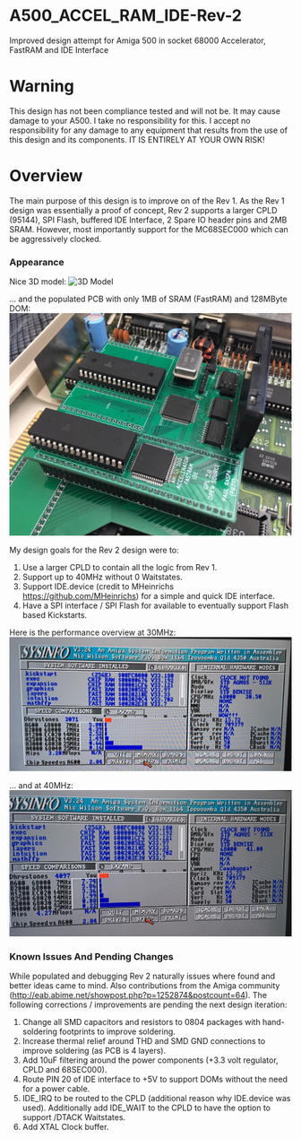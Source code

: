 # A500_ACCEL_RAM_IDE-Rev-2
Improved design attempt for Amiga 500 in socket 68000 Accelerator, FastRAM and IDE Interface

# Warning
This design has not been compliance tested and will not be. It may cause damage to your A500. I take no responsibility for this. I accept no responsibility for any damage to any equipment that results from the use of this design and its components. IT IS ENTIRELY AT YOUR OWN RISK!

# Overview
The main purpose of this design is to improve on of the Rev 1. As the Rev 1 design was essentially a proof of concept, Rev 2 supports a larger CPLD (95144), SPI Flash, buffered IDE Interface, 2 Spare IO header pins and 2MB SRAM. However, most importantly support for the MC68SEC000 which can be  aggressively clocked.

### Appearance
Nice 3D model:
![3D Model](/Images/A500_ACCEL_RAM_IDE.jpg)

... and the populated PCB with only 1MB of SRAM (FastRAM) and 128MByte DOM:
![Populated PCB](/Images/HardwareWithIDE.jpg)

My design goals for the Rev 2 design were to:

1. Use a larger CPLD to contain all the logic from Rev 1.
2. Support up to 40MHz without 0 Waitstates.
3. Support IDE.device (credit to MHeinrichs https://github.com/MHeinrichs) for a simple and quick IDE interface.
4. Have a SPI interface / SPI Flash for available to eventually support Flash based Kickstarts.

Here is the performance overview at 30MHz:
![30 MHz](/Images/PerformanceOverview_30MHz.jpg)

... and at 40MHz:
![40 MHz](/Images/PerformanceOverview_40MHz.jpg)

### Known Issues And Pending Changes
While populated and debugging Rev 2 naturally issues where found and better ideas came to mind. Also contributions from the Amiga community (http://eab.abime.net/showpost.php?p=1252874&postcount=64). The following corrections / improvements are pending the next design iteration:

1. Change all SMD capacitors and resistors to 0804 packages with hand-soldering footprints to improve soldering.
2. Increase thermal relief around THD and SMD GND connections to improve soldering (as PCB is 4 layers).
3. Add 10uF filtering around the power components (+3.3 volt regulator, CPLD and 68SEC000).
4. Route PIN 20 of IDE interface to +5V to support DOMs without the need for a power cable.
5. IDE_IRQ to be routed to the CPLD (additional reason why IDE.device was used). Additionally add IDE_WAIT to the CPLD to have the option to support /DTACK Waitstates.
6. Add XTAL Clock buffer.
